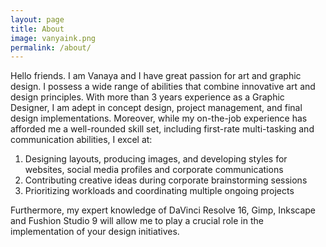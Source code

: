 ```yaml
---
layout: page
title: About
image: vanyaink.png
permalink: /about/
---
```


Hello friends. I am Vanaya and I have great passion for art and graphic design. I possess a wide range of abilities that combine innovative art and design principles.
With more than 3 years experience as a Graphic Designer, I am adept in concept design, project management, and final design implementations. Moreover, while my on-the-job
experience has afforded me a well-rounded skill set, including first-rate multi-tasking and communication abilities, I excel at:

1. Designing layouts, producing images, and developing styles for websites, social media profiles and corporate communications
2. Contributing creative ideas during corporate brainstorming sessions
3. Prioritizing workloads and coordinating multiple ongoing projects

Furthermore, my expert knowledge of DaVinci Resolve 16, Gimp, Inkscape and Fushion Studio 9 will allow me to play a crucial role in the implementation of your design initiatives.
